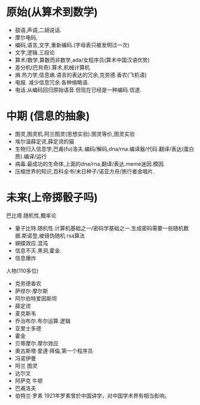 # 原始(从算术到数学)

* 鼓语,声调,二胡说话.
* 摩尔电码,
* 编码,语言,文字,重新编码.(字母表只被发明过一次)
* 文字,逻辑.三段论
* 算术/数学,算数而非数学,ada/女程序员(算术中国汉语优势)
* 差分机(巴貝奇).算术,机械计算机
* 熵.热力学,信息熵.语言的表达的冗余,克劳德.香农(飞机语)
* 电报. 减少信息冗余.各种缩略语.
* 电话.从编码回归原始语音.但现在已经是一种编码.信道.

# 中期 (信息的抽象)

* 图灵,图灵机.阿兰图灵(思想实验).图灵等价,图灵实验
* 埃尔温薛定谔,薛定谔的猫
* 生物归入信息学,巴甫(fu)洛夫.编码/解码,dna/rna.编译器/代码.翻译/表达(蛋白质).编译/运行
* 病毒.最成功的生命体,上面的dna/rna,翻译/表达.meme迷因.模因.
* 压缩世界的知识,百科全书/末日种子/诺亚方舟/旅行者金唱片.

# 未来(上帝掷骰子吗)

巴比塔.随机性,概率论

* 量子比特.随机性.计算机基础之一/密码学基础之一.生成密码需要一些随机数据.斯诺登,棱镜伪随机 rsa算法
* 蝴蝶效应.混沌
* 信息不灭.黑洞,霍金.
* 信息爆炸

人物(110多位)
* 克劳德香农
* 萨缪尔·摩尔斯
* 阿尔伯特爱因斯坦
* 薛定谔
* 麦克斯韦
* 乔治布尔.布尔运算.逻辑
* 亚里士多德
* 霍金
* 贝蒂摩尔.摩尔效应
* 奧古斯塔·愛達·拜倫,第一个程序员
* 冯诺伊曼
* 阿兰 图灵
* 达尔文
* 阿萨克 牛顿
* 巴甫洛夫
* 伯特兰·罗素 1921年罗素曾於中国讲学，对中国学术界有相当影响。